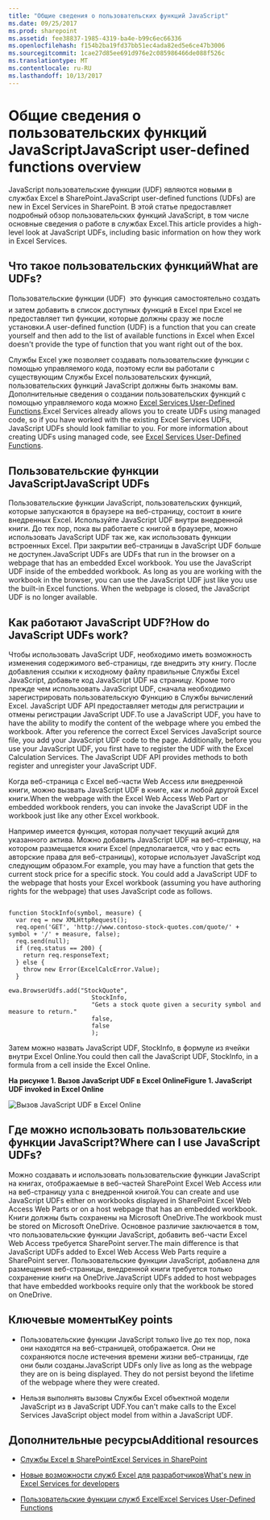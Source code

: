 ```yaml
---
title: "Общие сведения о пользовательских функций JavaScript"
ms.date: 09/25/2017
ms.prod: sharepoint
ms.assetid: fee38837-1985-4319-ba4e-b99c6ec66336
ms.openlocfilehash: f154b2ba19fd37bb51ec4ada82ed5e6ce47b3006
ms.sourcegitcommit: 1cae27d85ee691d976e2c085986466de088f526c
ms.translationtype: MT
ms.contentlocale: ru-RU
ms.lasthandoff: 10/13/2017
---
```

# <a name="javascript-user-defined-functions-overview"></a><span data-ttu-id="d1fe7-102">Общие сведения о пользовательских функций JavaScript</span><span class="sxs-lookup"><span data-stu-id="d1fe7-102">JavaScript user-defined functions overview</span></span>
<span data-ttu-id="d1fe7-103">JavaScript пользовательские функции (UDF) являются новыми в службах Excel в SharePoint.</span><span class="sxs-lookup"><span data-stu-id="d1fe7-103">JavaScript user-defined functions (UDFs) are new in Excel Services in SharePoint.</span></span> <span data-ttu-id="d1fe7-104">В этой статье предоставляет подробный обзор пользовательских функций JavaScript, в том числе основные сведения о работе в службах Excel.</span><span class="sxs-lookup"><span data-stu-id="d1fe7-104">This article provides a high-level look at JavaScript UDFs, including basic information on how they work in Excel Services.</span></span>
## <a name="what-are-udfs"></a><span data-ttu-id="d1fe7-105">Что такое пользовательских функций</span><span class="sxs-lookup"><span data-stu-id="d1fe7-105">What are UDFs?</span></span>
<span data-ttu-id="d1fe7-106"><a name="xlsWhatAreUdfs"> </a></span><span class="sxs-lookup"><span data-stu-id="d1fe7-106"><a name="xlsWhatAreUdfs"> </a></span></span>

<span data-ttu-id="d1fe7-107">Пользовательские функции (UDF)  это функция самостоятельно создать и затем добавить в список доступных функций в Excel при Excel не предоставляет тип функции, которые должны сразу же после установки.</span><span class="sxs-lookup"><span data-stu-id="d1fe7-107">A user-defined function (UDF) is a function that you can create yourself and then add to the list of available functions in Excel when Excel doesn't provide the type of function that you want right out of the box.</span></span>
  
    
    
<span data-ttu-id="d1fe7-p102">Службы Excel уже позволяет создавать пользовательские функции с помощью управляемого кода, поэтому если вы работали с существующим Службы Excel пользовательских функций, пользовательских функций JavaScript должны быть знакомы вам. Дополнительные сведения о создании пользовательских функций с помощью управляемого кода можно  [Excel Services User-Defined Functions](excel-services-user-defined-functions.md).</span><span class="sxs-lookup"><span data-stu-id="d1fe7-p102">Excel Services already allows you to create UDFs using managed code, so if you have worked with the existing Excel Services UDFs, JavaScript UDFs should look familiar to you. For more information about creating UDFs using managed code, see  [Excel Services User-Defined Functions](excel-services-user-defined-functions.md).</span></span>
  
    
    

## <a name="javascript-udfs"></a><span data-ttu-id="d1fe7-110">Пользовательские функции JavaScript</span><span class="sxs-lookup"><span data-stu-id="d1fe7-110">JavaScript UDFs</span></span>
<span data-ttu-id="d1fe7-111"><a name="xlsJsUDFs"> </a></span><span class="sxs-lookup"><span data-stu-id="d1fe7-111"><a name="xlsJsUDFs"> </a></span></span>

<span data-ttu-id="d1fe7-p103">Пользовательские функции JavaScript, пользовательских функций, которые запускаются в браузере на веб-страницу, состоит в книге внедренных Excel. Используйте JavaScript UDF внутри внедренной книги. До тех пор, пока вы работаете с книгой в браузере, можно использовать JavaScript UDF так же, как использовать функции встроенных Excel. При закрытии веб-страницы в JavaScript UDF больше не доступен.</span><span class="sxs-lookup"><span data-stu-id="d1fe7-p103">JavaScript UDFs are UDFs that run in the browser on a webpage that has an embedded Excel workbook. You use the JavaScript UDF inside of the embedded workbook. As long as you are working with the workbook in the browser, you can use the JavaScript UDF just like you use the built-in Excel functions. When the webpage is closed, the JavaScript UDF is no longer available.</span></span>
  
    
    

## <a name="how-do-javascript-udfs-work"></a><span data-ttu-id="d1fe7-116">Как работают JavaScript UDF?</span><span class="sxs-lookup"><span data-stu-id="d1fe7-116">How do JavaScript UDFs work?</span></span>
<span data-ttu-id="d1fe7-117"><a name="xlsJsUDFs"> </a></span><span class="sxs-lookup"><span data-stu-id="d1fe7-117"><a name="xlsJsUDFs"> </a></span></span>

<span data-ttu-id="d1fe7-p104">Чтобы использовать JavaScript UDF, необходимо иметь возможность изменения содержимого веб-страницы, где внедрить эту книгу. После добавления ссылки к исходному файлу правильные Службы Excel JavaScript, добавьте код JavaScript UDF на страницу. Кроме того прежде чем использовать JavaScript UDF, сначала необходимо зарегистрировать пользовательскую Функцию в Службы вычислений Excel. JavaScript UDF API предоставляет методы для регистрации и отмены регистрации JavaScript UDF.</span><span class="sxs-lookup"><span data-stu-id="d1fe7-p104">To use a JavaScript UDF, you have to have the ability to modify the content of the webpage where you embed the workbook. After you reference the correct Excel Services JavaScript source file, you add your JavaScript UDF code to the page. Additionally, before you use your JavaScript UDF, you first have to register the UDF with the Excel Calculation Services. The JavaScript UDF API provides methods to both register and unregister your JavaScript UDF.</span></span>
  
    
    
<span data-ttu-id="d1fe7-122">Когда веб-страница с Excel веб-части Web Access или внедренной книги, можно вызвать JavaScript UDF в книге, как и любой другой Excel книги.</span><span class="sxs-lookup"><span data-stu-id="d1fe7-122">When the webpage with the Excel Web Access Web Part or embedded workbook renders, you can invoke the JavaScript UDF in the workbook just like any other Excel workbook.</span></span>
  
    
    
<span data-ttu-id="d1fe7-p105">Например имеется функция, которая получает текущий акций для указанного актива. Можно добавить JavaScript UDF на веб-страницу, на котором размещается книги Excel (предполагается, что у вас есть авторские права для веб-страницы), которые использует JavaScript код следующим образом.</span><span class="sxs-lookup"><span data-stu-id="d1fe7-p105">For example, you may have a function that gets the current stock price for a specific stock. You could add a JavaScript UDF to the webpage that hosts your Excel workbook (assuming you have authoring rights for the webpage) that uses JavaScript code as follows.</span></span>
  
    
    



```

function StockInfo(symbol, measure) {
  var req = new XMLHttpRequest();
  req.open('GET', 'http://www.contoso-stock-quotes.com/quote/' + symbol + '/' + measure, false); 
  req.send(null);
  if (req.status == 200) {
    return req.responseText;
  } else {
    throw new Error(ExcelCalcError.Value);
  }
 
ewa.BrowserUdfs.add("StockQuote",
                       StockInfo,
                       "Gets a stock quote given a security symbol and measure to return."
                       false,
                       false
                       );

```

<span data-ttu-id="d1fe7-125">Затем можно назвать JavaScript UDF, StockInfo, в формуле из ячейки внутри Excel Online.</span><span class="sxs-lookup"><span data-stu-id="d1fe7-125">You could then call the JavaScript UDF, StockInfo, in a formula from a cell inside the Excel Online.</span></span>
  
    
    

<span data-ttu-id="d1fe7-126">**На рисунке 1. Вызов JavaScript UDF в Excel Online**</span><span class="sxs-lookup"><span data-stu-id="d1fe7-126">**Figure 1. JavaScript UDF invoked in Excel Online**</span></span>

  
    
    

  
    
    
![Вызов JavaScript UDF в Excel Online](../images/SPS15CON_xls_JsUdfinWebApp.jpg)
  
    
    

  
    
    

  
    
    

## <a name="where-can-i-use-javascript-udfs"></a><span data-ttu-id="d1fe7-128">Где можно использовать пользовательские функции JavaScript?</span><span class="sxs-lookup"><span data-stu-id="d1fe7-128">Where can I use JavaScript UDFs?</span></span>
<span data-ttu-id="d1fe7-129"><a name="xlsWhereUseJsUdfs"> </a></span><span class="sxs-lookup"><span data-stu-id="d1fe7-129"><a name="xlsWhereUseJsUdfs"> </a></span></span>

<span data-ttu-id="d1fe7-130">Можно создавать и использовать пользовательские функции JavaScript на книгах, отображаемые в веб-частей SharePoint Excel Web Access или на веб-страницу узла с внедренной книгой.</span><span class="sxs-lookup"><span data-stu-id="d1fe7-130">You can create and use JavaScript UDFs either on workbooks displayed in SharePoint Excel Web Access Web Parts or on a host webpage that has an embedded workbook.</span></span> <span data-ttu-id="d1fe7-131">Книги должны быть сохранены на Microsoft OneDrive.</span><span class="sxs-lookup"><span data-stu-id="d1fe7-131">The workbook must be stored on Microsoft OneDrive.</span></span> <span data-ttu-id="d1fe7-132">Основное различие заключается в том, что пользовательские функции JavaScript, добавить веб-части Excel Web Access требуется SharePoint server.</span><span class="sxs-lookup"><span data-stu-id="d1fe7-132">The main difference is that JavaScript UDFs added to Excel Web Access Web Parts require a SharePoint server.</span></span> <span data-ttu-id="d1fe7-133">Пользовательские функции JavaScript, добавлена для размещения веб-страницы, внедренной книги требуется только сохранение книги на OneDrive.</span><span class="sxs-lookup"><span data-stu-id="d1fe7-133">JavaScript UDFs added to host webpages that have embedded workbooks require only that the workbook be stored on OneDrive.</span></span>
  
    
    

## <a name="key-points"></a><span data-ttu-id="d1fe7-134">Ключевые моменты</span><span class="sxs-lookup"><span data-stu-id="d1fe7-134">Key points</span></span>
<span data-ttu-id="d1fe7-135"><a name="xlsWhereUseJsUdfs"> </a></span><span class="sxs-lookup"><span data-stu-id="d1fe7-135"><a name="xlsWhereUseJsUdfs"> </a></span></span>


- <span data-ttu-id="d1fe7-p107">Пользовательские функции JavaScript только live до тех пор, пока они находятся на веб-страницей, отображается. Они не сохраняются после истечения времени жизни веб-страницы, где они были созданы.</span><span class="sxs-lookup"><span data-stu-id="d1fe7-p107">JavaScript UDFs only live as long as the webpage they are on is being displayed. They do not persist beyond the lifetime of the webpage where they were created.</span></span>
    
  
- <span data-ttu-id="d1fe7-138">Нельзя выполнять вызовы Службы Excel объектной модели JavaScript из в JavaScript UDF.</span><span class="sxs-lookup"><span data-stu-id="d1fe7-138">You can't make calls to the Excel Services JavaScript object model from within a JavaScript UDF.</span></span>
    
  

## <a name="additional-resources"></a><span data-ttu-id="d1fe7-139">Дополнительные ресурсы</span><span class="sxs-lookup"><span data-stu-id="d1fe7-139">Additional resources</span></span>
<span data-ttu-id="d1fe7-140"><a name="bk_addresources"> </a></span><span class="sxs-lookup"><span data-stu-id="d1fe7-140"><a name="bk_addresources"> </a></span></span>


-  [<span data-ttu-id="d1fe7-141">Службы Excel в SharePoint</span><span class="sxs-lookup"><span data-stu-id="d1fe7-141">Excel Services in SharePoint</span></span>](excel-services-in-sharepoint.md)
    
  
-  [<span data-ttu-id="d1fe7-142">Новые возможности служб Excel для разработчиков</span><span class="sxs-lookup"><span data-stu-id="d1fe7-142">What's new in Excel Services for developers</span></span>](http://msdn.microsoft.com/library/09e96c8b-cb55-4fd1-a797-b50fbf0f9296.aspx)
    
  
-  [<span data-ttu-id="d1fe7-143">Пользовательские функции служб Excel</span><span class="sxs-lookup"><span data-stu-id="d1fe7-143">Excel Services User-Defined Functions</span></span>](http://msdn.microsoft.com/en-us/library/ms493934)
    
  

